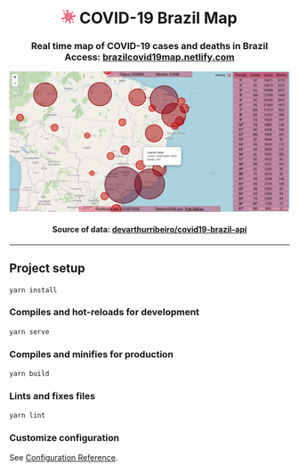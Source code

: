 <h1 align="center">
    <img src="src/assets/icon.png" width="25px" /> COVID-19 Brazil Map
</h1>

<h3 align="center">
    Real time map of COVID-19 cases and deaths in Brazil 
    <br/>
    Access: 
    <a align="center" href="https://brazilcovid19map.netlify.com">
        brazilcovid19map.netlify.com
    </a>
</h3>

<p align="center">
    <img src="screenshots/screenshot.png" />
</p>

<h4 align="center">
    <strong>
        Source of data:
    </strong>
    <a href="https://github.com/devarthurribeiro/covid19-brazil-api">devarthurribeiro/covid19-brazil-api</a>
</h4>

<hr>

## Project setup
```
yarn install
```

### Compiles and hot-reloads for development
```
yarn serve
```

### Compiles and minifies for production
```
yarn build
```

### Lints and fixes files
```
yarn lint
```

### Customize configuration
See [Configuration Reference](https://cli.vuejs.org/config/).
